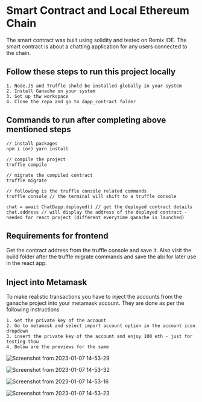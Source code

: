 # Smart Contract and Local Ethereum Chain

The smart contract was built using solidity and tested on Remix IDE. The smart contract is about a chatting application for any users connected to the chain.

## Follow these steps to run this project locally

```
1. Node.JS and Truffle shold be installed globally in your system
2. Install Ganache on your system
3. Set up thw workspace
4. Clone the repo and go to dapp_contract folder
```

## Commands to run after completing above mentioned steps

```
// install packages
npm i (or) yarn install

// compile the project
truffle compile

// migrate the compiled contract
truffle migrate

// following is the truffle console related commands
truffle console // the terminal will shift to a truffle console

chat = await ChatDapp.deployed() // get the deployed contract details
chat.address // will display the address of the deployed contract - needed for react project (different everytime ganache is launched)
```

## Requirements for frontend

Get the contract address from the truffle console and save it. Also visit the build folder after the truffle migrate commands and save the abi for later use in the react app.

## Inject into Metamask

To make realistic transactions you have to inject the accounts from the ganache project into your metamask account. They are done as per the following instructions

```
1. Get the private key of the account
2. Go to metamask and select import account option in the account icon dropdown
3. insert the private key of the account and enjoy 100 eth - just for testing thou
4. Below are the previews for the same
```
![Screenshot from 2023-01-07 14-53-29](https://user-images.githubusercontent.com/71686151/211189820-3ed809e6-7972-469f-b605-3393f67afabb.png)

![Screenshot from 2023-01-07 14-53-32](https://user-images.githubusercontent.com/71686151/211189825-e0c363ae-c59d-4a9d-8d6c-2ee50507b15c.png)

![Screenshot from 2023-01-07 14-53-16](https://user-images.githubusercontent.com/71686151/211189974-8ba33844-4c9a-42b8-9b6b-2ddef4784f35.png)

![Screenshot from 2023-01-07 14-53-23](https://user-images.githubusercontent.com/71686151/211189979-650ba70b-45c8-4c66-90b9-97c914921994.png)
